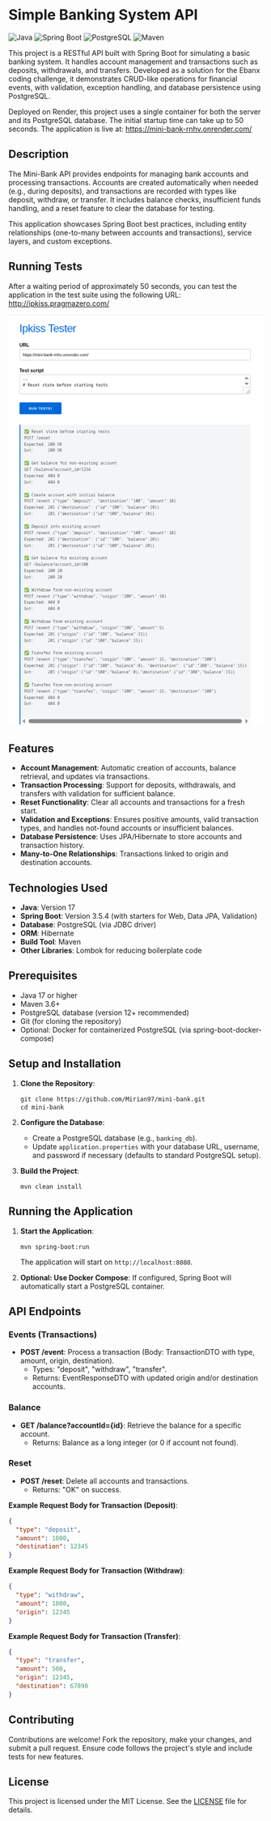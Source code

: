 # Simple Banking System API

![Java](https://img.shields.io/badge/Java-17-orange) ![Spring Boot](https://img.shields.io/badge/Spring%20Boot-3.5.4-brightgreen) ![PostgreSQL](https://img.shields.io/badge/PostgreSQL-16-blue) ![Maven](https://img.shields.io/badge/Maven-3.x-red)

This project is a RESTful API built with Spring Boot for simulating a basic banking system. It handles account management and transactions such as deposits, withdrawals, and transfers. Developed as a solution for the Ebanx coding challenge, it demonstrates CRUD-like operations for financial events, with validation, exception handling, and database persistence using PostgreSQL.

Deployed on Render, this project uses a single container for both the server and its PostgreSQL database. The initial startup time can take up to 50 seconds. The application is live at: https://mini-bank-rnhv.onrender.com/

## Description

The Mini-Bank API provides endpoints for managing bank accounts and processing transactions. Accounts are created automatically when needed (e.g., during deposits), and transactions are recorded with types like deposit, withdraw, or transfer. It includes balance checks, insufficient funds handling, and a reset feature to clear the database for testing.

This application showcases Spring Boot best practices, including entity relationships (one-to-many between accounts and transactions), service layers, and custom exceptions.

## Running Tests

After a waiting period of approximately 50 seconds, you can test the application in the test suite using the following URL: http://ipkiss.pragmazero.com/

<img src="./docs/succeded-tests.png" alt="Tests Suite" />

## Features

- **Account Management**: Automatic creation of accounts, balance retrieval, and updates via transactions.
- **Transaction Processing**: Support for deposits, withdrawals, and transfers with validation for sufficient balance.
- **Reset Functionality**: Clear all accounts and transactions for a fresh start.
- **Validation and Exceptions**: Ensures positive amounts, valid transaction types, and handles not-found accounts or insufficient balances.
- **Database Persistence**: Uses JPA/Hibernate to store accounts and transaction history.
- **Many-to-One Relationships**: Transactions linked to origin and destination accounts.

## Technologies Used

- **Java**: Version 17
- **Spring Boot**: Version 3.5.4 (with starters for Web, Data JPA, Validation)
- **Database**: PostgreSQL (via JDBC driver)
- **ORM**: Hibernate
- **Build Tool**: Maven
- **Other Libraries**: Lombok for reducing boilerplate code

## Prerequisites

- Java 17 or higher
- Maven 3.6+
- PostgreSQL database (version 12+ recommended)
- Git (for cloning the repository)
- Optional: Docker for containerized PostgreSQL (via spring-boot-docker-compose)

## Setup and Installation

1. **Clone the Repository**:

   ```
   git clone https://github.com/Mirian97/mini-bank.git
   cd mini-bank
   ```

2. **Configure the Database**:

   - Create a PostgreSQL database (e.g., `banking_db`).
   - Update `application.properties` with your database URL, username, and password if necessary (defaults to standard PostgreSQL setup).

3. **Build the Project**:
   ```
   mvn clean install
   ```

## Running the Application

1. **Start the Application**:

   ```
   mvn spring-boot:run
   ```

   The application will start on `http://localhost:8080`.

2. **Optional: Use Docker Compose**:
   If configured, Spring Boot will automatically start a PostgreSQL container.

## API Endpoints

### Events (Transactions)

- **POST /event**: Process a transaction (Body: TransactionDTO with type, amount, origin, destination).
  - Types: "deposit", "withdraw", "transfer".
  - Returns: EventResponseDTO with updated origin and/or destination accounts.

### Balance

- **GET /balance?accountId={id}**: Retrieve the balance for a specific account.
  - Returns: Balance as a long integer (or 0 if account not found).

### Reset

- **POST /reset**: Delete all accounts and transactions.
  - Returns: "OK" on success.

**Example Request Body for Transaction (Deposit)**:

```json
{
  "type": "deposit",
  "amount": 1000,
  "destination": 12345
}
```

**Example Request Body for Transaction (Withdraw)**:

```json
{
  "type": "withdraw",
  "amount": 1000,
  "origin": 12345
}
```

**Example Request Body for Transaction (Transfer)**:

```json
{
  "type": "transfer",
  "amount": 500,
  "origin": 12345,
  "destination": 67890
}
```

## Contributing

Contributions are welcome! Fork the repository, make your changes, and submit a pull request. Ensure code follows the project's style and include tests for new features.

## License

This project is licensed under the MIT License. See the [LICENSE](LICENSE) file for details.
